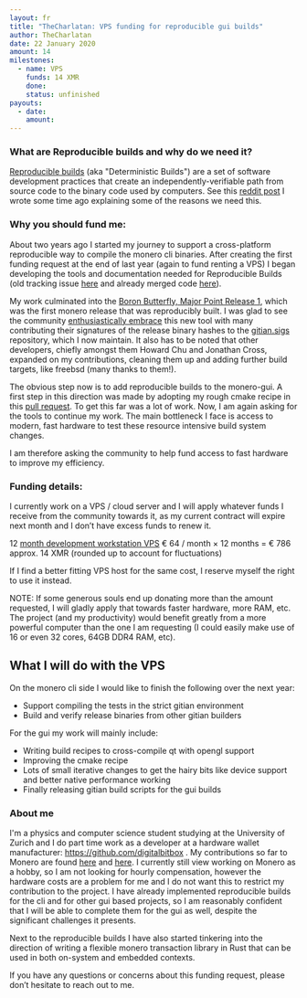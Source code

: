 ```yaml
---
layout: fr
title: "TheCharlatan: VPS funding for reproducible gui builds"
author: TheCharlatan
date: 22 January 2020
amount: 14
milestones:
  - name: VPS
    funds: 14 XMR
    done:
    status: unfinished
payouts:
  - date:
    amount:
---
```

### What are Reproducible builds and why do we need it?

[Reproducible builds](https://reproducible-builds.org/) (aka "Deterministic Builds") are a set of software development practices that create an independently-verifiable path from source code to the binary code used by computers. 
See this [reddit post](https://www.reddit.com/r/Monero/comments/9wojxi/the_watering_hole_attack_and_some_points_on/) I wrote some time ago explaining some of the reasons we need this. 

### Why you should fund me:

About two years ago I started my journey to support a cross-platform reproducible way to compile the monero cli binaries. After creating the first funding request at the end of last year (again to fund renting a VPS) I began developing the tools and documentation needed for Reproducible Builds (old tracking issue [here](https://github.com/monero-project/monero/issues/2641) and already merged code [here](https://github.com/monero-project/monero/commits?author=TheCharlatan)). 

My work culminated into the [Boron Butterfly, Major Point Release 1](https://github.com/monero-project/monero/releases/tag/v0.14.1.0), which was the first monero release that was reproducibly built. I was glad to see the community [enthusiastically embrace](https://www.reddit.com/r/Monero/comments/c0l7tj/cli_v01410_has_been_tagged/) this new tool with many contributing their signatures of the release binary hashes to the [gitian.sigs](https://github.com/monero-project/gitian.sigs) repository, which I now maintain. It also has to be noted that other developers, chiefly amongst them Howard Chu and Jonathan Cross, expanded on my contributions, cleaning them up and adding further build targets, like freebsd (many thanks to them!).

The obvious step now is to add reproducible builds to the monero-gui. A first step in this direction was made by adopting my rough cmake recipe in this [pull request](https://github.com/monero-project/monero-gui/pull/2404). To get this far was a lot of work. Now, I am again asking for the tools to continue my work. The main bottleneck I face is access to modern, fast hardware to test these resource intensive build system changes.

I am therefore asking the community to help fund access to fast hardware to improve my efficiency.

### Funding details:

I currently work on a VPS / cloud server and I will apply whatever funds I receive from the community towards it, as my current contract will expire next month and I don’t have excess funds to renew it.

12  [month development workstation VPS](https://www.worldstream.nl/en/dedicated/custom/order/HP_ProLiant_DL360_2x_Intel_Xeon_E5620_2_40GHz?config_token=42d84460e0f0af36d72fb0e07ba5b181) 
€ 64 / month × 12 months = € 786 approx. 14 XMR (rounded up to account for fluctuations)

If I find a better fitting VPS host for the same cost, I reserve myself the right to use it instead.

NOTE: If some generous souls end up donating more than the amount requested, I will gladly apply that towards faster hardware, more RAM, etc.  The project (and my productivity) would benefit greatly from a more powerful computer than the one I am requesting (I could easily make use of 16 or even 32 cores, 64GB DDR4 RAM, etc).

## What I will do with the VPS

On the monero cli side I would like to finish the following over the next year:
* Support compiling the tests in the strict gitian environment
* Build and verify release binaries from other gitian builders

For the gui my work will mainly include:

* Writing build recipes to cross-compile qt with opengl support
* Improving the cmake recipe
* Lots of small iterative changes to get the hairy bits like device support and better native performance working
* Finally releasing gitian build scripts for the gui builds

### About me

I'm a physics and computer science student studying at the University of Zurich and I do part time work as a developer at a hardware wallet manufacturer: https://github.com/digitalbitbox . My contributions so far to Monero are found [here](https://github.com/monero-project/monero/commits?author=TheCharlatan) and [here](https://github.com/monero-project/monero-gui/commits?author=TheCharlatan). I currently still view working on Monero as a hobby, so I am not looking for hourly compensation, however the hardware costs are a problem for me and I do not want this to restrict my contribution to the project. I have already implemented reproducible builds for the cli and for other gui based projects, so I am reasonably confident that I will be able to complete them for the gui as well, despite the significant challenges it presents.

Next to the reproducible builds I have also started tinkering into the direction of writing a flexible monero transaction library in Rust that can be used in both on-system and embedded contexts.

If you have any questions or concerns about this funding request, please don’t hesitate to reach out to me.
